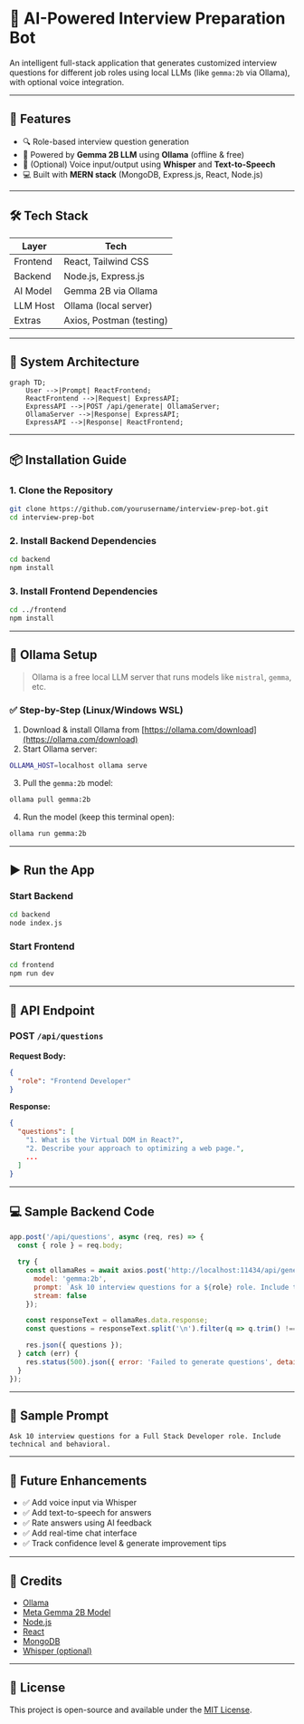 # 🤖 AI-Powered Interview Preparation Bot

An intelligent full-stack application that generates customized interview questions for different job roles using local LLMs (like `gemma:2b` via Ollama), with optional voice integration.

---

## 🚀 Features

- 🔍 Role-based interview question generation
- 🧠 Powered by **Gemma 2B LLM** using **Ollama** (offline & free)
- 🎤 (Optional) Voice input/output using **Whisper** and **Text-to-Speech**
- 💻 Built with **MERN stack** (MongoDB, Express.js, React, Node.js)

---

## 🛠 Tech Stack

| Layer     | Tech                     |
|-----------|--------------------------|
| Frontend  | React, Tailwind CSS      |
| Backend   | Node.js, Express.js      |
| AI Model  | Gemma 2B via Ollama      |
| LLM Host  | Ollama (local server)    |
| Extras    | Axios, Postman (testing) |

---

## 🧩 System Architecture

```mermaid
graph TD;
    User -->|Prompt| ReactFrontend;
    ReactFrontend -->|Request| ExpressAPI;
    ExpressAPI -->|POST /api/generate| OllamaServer;
    OllamaServer -->|Response| ExpressAPI;
    ExpressAPI -->|Response| ReactFrontend;
```

---

## 📦 Installation Guide

### 1. Clone the Repository

```bash
git clone https://github.com/yourusername/interview-prep-bot.git
cd interview-prep-bot
```

### 2. Install Backend Dependencies

```bash
cd backend
npm install
```

### 3. Install Frontend Dependencies

```bash
cd ../frontend
npm install
```

---

## 🤖 Ollama Setup

> Ollama is a free local LLM server that runs models like `mistral`, `gemma`, etc.

### ✅ Step-by-Step (Linux/Windows WSL)

1. Download & install Ollama from [https://ollama.com/download](https://ollama.com/download)  
2. Start Ollama server:

```bash
OLLAMA_HOST=localhost ollama serve
```

3. Pull the `gemma:2b` model:

```bash
ollama pull gemma:2b
```

4. Run the model (keep this terminal open):

```bash
ollama run gemma:2b
```

---

## ▶️ Run the App

### Start Backend

```bash
cd backend
node index.js
```

### Start Frontend

```bash
cd frontend
npm run dev
```

---

## 📡 API Endpoint

### POST `/api/questions`

**Request Body:**
```json
{
  "role": "Frontend Developer"
}
```

**Response:**
```json
{
  "questions": [
    "1. What is the Virtual DOM in React?",
    "2. Describe your approach to optimizing a web page.",
    ...
  ]
}
```

---

## 💻 Sample Backend Code

```js
app.post('/api/questions', async (req, res) => {
  const { role } = req.body;

  try {
    const ollamaRes = await axios.post('http://localhost:11434/api/generate', {
      model: 'gemma:2b',
      prompt: `Ask 10 interview questions for a ${role} role. Include technical and behavioral.`,
      stream: false
    });

    const responseText = ollamaRes.data.response;
    const questions = responseText.split('\n').filter(q => q.trim() !== '');

    res.json({ questions });
  } catch (err) {
    res.status(500).json({ error: 'Failed to generate questions', detail: err.message });
  }
});
```

---

## 🧠 Sample Prompt

```
Ask 10 interview questions for a Full Stack Developer role. Include technical and behavioral.
```

---

## 🎯 Future Enhancements

- ✅ Add voice input via Whisper
- ✅ Add text-to-speech for answers
- ✅ Rate answers using AI feedback
- ✅ Add real-time chat interface
- ✅ Track confidence level & generate improvement tips

---

## 🙌 Credits

- [Ollama](https://ollama.com/)
- [Meta Gemma 2B Model](https://ollama.com/library/gemma)
- [Node.js](https://nodejs.org/)
- [React](https://reactjs.org/)
- [MongoDB](https://mongodb.com/)
- [Whisper (optional)](https://github.com/openai/whisper)

---

## 📄 License

This project is open-source and available under the [MIT License](LICENSE).